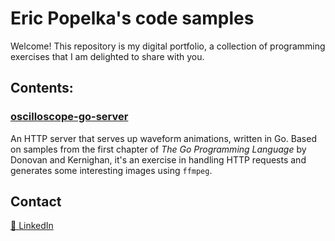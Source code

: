 # Eric Popelka's code samples

Welcome! This repository is my digital portfolio, a collection of programming exercises that I am delighted to share with you.

## Contents:

### [oscilloscope-go-server](./oscilloscope-go-server)

An HTTP server that serves up waveform animations, written in Go.
Based on samples from the first chapter of _The Go Programming Language_ by
Donovan and Kernighan, it's an exercise in handling HTTP requests and
generates some interesting images using `ffmpeg`.

## Contact
[📎 LinkedIn](https://www.linkedin.com/in/eric-popelka-b6024145/)
